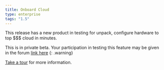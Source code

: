 ```yaml
---
title: Onboard Cloud
type: enterprise
tags: "1.5"
---
```


This release has a new product in testing for unpack, configure hardware to top $$$ cloud in minutes.

This is in private beta. Your participation in testing this feature may be given in the forum [link here](https://forum.megam.io)
{: .warning}

[Take a tour](/overview/tour) for more information.
